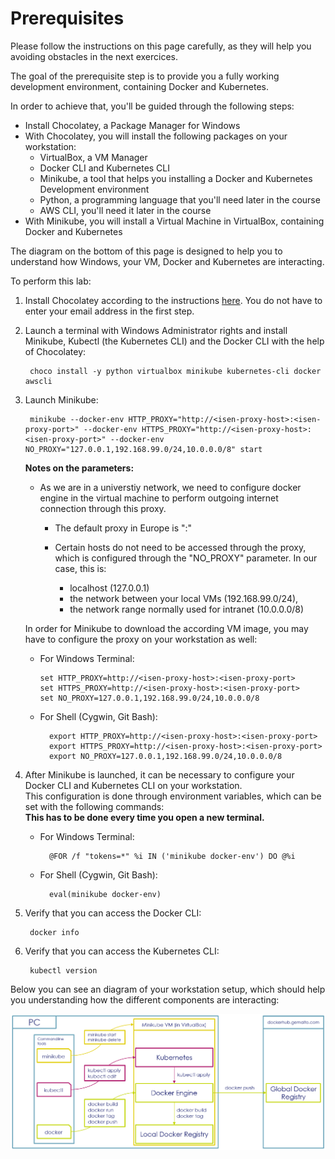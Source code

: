 # Prerequisites

Please follow the instructions on this page carefully, as they will help you avoiding obstacles in the next exercices.  

The goal of the prerequisite step is to provide you a fully working development environment, containing Docker and Kubernetes.  

In order to achieve that, you'll be guided through the following steps:

* Install Chocolatey, a Package Manager for Windows
* With Chocolatey, you will install the following packages on your workstation:  
    * VirtualBox, a VM Manager
    * Docker CLI and Kubernetes CLI
    * Minikube, a tool that helps you installing a Docker and Kubernetes Development environment
    * Python, a programming language that you'll need later in the course
    * AWS CLI, you'll need it later in the course
* With Minikube, you will install a Virtual Machine in VirtualBox, containing Docker and Kubernetes

The diagram on the bottom of this page is designed to help you to understand how Windows, your VM, Docker and Kubernetes are interacting.

To perform this lab:

1. Install Chocolatey according to the instructions [here](https://chocolatey.org/install). You do not have to enter your email address in the first step.  

1. Launch a terminal with Windows Administrator rights and install Minikube, Kubectl (the Kubernetes CLI) and the Docker CLI with the help of Chocolatey:  

        choco install -y python virtualbox minikube kubernetes-cli docker awscli

1. Launch Minikube:  

        minikube --docker-env HTTP_PROXY="http://<isen-proxy-host>:<isen-proxy-port>" --docker-env HTTPS_PROXY="http://<isen-proxy-host>:<isen-proxy-port>" --docker-env NO_PROXY="127.0.0.1,192.168.99.0/24,10.0.0.0/8" start

    **Notes on the parameters:**  

    -   As we are in a universtiy network, we need to configure docker engine in the virtual machine to perform outgoing internet connection through this proxy.

        - The default proxy in Europe is "<isen-proxy-host>:<isen-proxy-port>"
        - Certain hosts do not need to be accessed through the proxy, which is configured through the "NO_PROXY" parameter. In our case, this is:  

            - localhost (127.0.0.1)
            - the network between your local VMs (192.168.99.0/24), 
            - the network range normally used for intranet (10.0.0.0/8)

    In order for Minikube to download the according VM image, you may have to configure the proxy on your workstation as well:  

    -   For Windows Terminal:  

            set HTTP_PROXY=http://<isen-proxy-host>:<isen-proxy-port>
            set HTTPS_PROXY=http://<isen-proxy-host>:<isen-proxy-port>
            set NO_PROXY=127.0.0.1,192.168.99.0/24,10.0.0.0/8

    - For Shell (Cygwin, Git Bash):  

            export HTTP_PROXY=http://<isen-proxy-host>:<isen-proxy-port>
            export HTTPS_PROXY=http://<isen-proxy-host>:<isen-proxy-port>
            export NO_PROXY=127.0.0.1,192.168.99.0/24,10.0.0.0/8

1. After Minikube is launched, it can be necessary to configure your Docker CLI and Kubernetes CLI on your workstation.  
   This configuration is done through environment variables, which can be set with the following commands:  
   __This has to be done every time you open a new terminal.__

    - For Windows Terminal:  

            @FOR /f "tokens=*" %i IN ('minikube docker-env') DO @%i

    - For Shell (Cygwin, Git Bash):  
    
            eval(minikube docker-env)

1. Verify that you can access the Docker CLI:  

        docker info

1. Verify that you can access the Kubernetes CLI:

        kubectl version

Below you can see an diagram of your workstation setup, which should help you understanding how the different components are interacting:  

![Workstation Setup](./files/prerequisites/setup.png "Workstation Setup")

